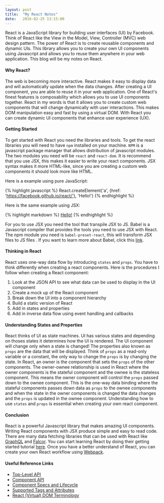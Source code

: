```yaml
---
layout: post
title:  "My React Notes"
date:   2016-02-25 13:15:00
---
```

React is a JavaScript library for building user interfaces (UI) by Facebook. Think of React like the View in the Model, View, Controller (MVC) web design pattern. The power of React is to create reusable components and dynamic UIs. This library allows you to create your own UI components using Javascript and allows you to reuse them anywhere in your web application. This blog will be my notes on React.

#### Why React?

The web is becoming more interactive. React makes it easy to display data and will automatically update when the data changes. After creating a UI component, you are able to reuse it in your web application. One of React's finest features is composability which allows you to use UI components together. React in my words is that it allows you to create custom web components that will change dynamically with user interactions. This makes DOM manipulation easy and fast by using a virtual DOM. With React you can create dynamic UI components that enhance user experience (UX).

#### Getting Started

To get started with React you need the libraries and tools. To get the react libraries you will need to have `npm` installed on your machine. `NPM` is a javascript package manager that allows distribution of javascript modules. The two modules you need will be `react` and `react-dom`. It is recommend that you use JSX, this makes it easier to write your react components. JSX syntax makes it more HTML-like, since you are creating a custom web components it should look more like HTML. 

Here is a example using pure JavaScript:

{% highlight javascript %}
  React.createElement('a', {href: 'https://facebook.github.io/react/'}, 'Hello!')
{% endhighlight %}

Here is the same example using JSX:

{% highlight markdown %}
  <a href="https://facebook.github.io/react/">Hello!</a>
{% endhighlight %}

For you to use JSX you need the tool that transpile JSX to JS. Babel is a Javascript compiler that provides the tools you need to use JSX with React. The npm module you need is `babel-preset-react`, this will transform JSX files to JS files . If you want to learn more about Babel, click this <a href="http://babeljs.io/" target="_blank">link</a>.

#### Thinking in React

React uses one-way data flow by introducing `states` and `props`. You have to think differently when creating a react components. Here is the procedures I follow when creating a React component:

1. Look at the JSON API to see what data can be used to display in the UI component
2. Create a mock up of the React component
3. Break down the UI into a component hierarchy
4. Build a static version of React
5. Add in states and properties
6. Add in inverse data flow using event handling and callbacks

#### Understanding States and Properties

React thinks of UI as state machines. UI has various states and depending on thoses states it determines how the UI is rendered. The UI component will change only when a state is changed! The properties also known as `props` are the data that will be displayed. Think of `props` as a read-only variable or a constant, the only way to change the `props` is by changing the state. In React, an owner is the component that sets the `props` of the other components. The owner-ownee relationship is used in React where the owner components is the stateful component and the ownee is the stateless component. This means the owner component will control the `props` passed down to the ownee component. This is the one-way data binding where the stateful components passes down data as `props` to the ownee components and when the state in the owner components is changed the data changes and the `props` is updated in the ownee component. Understanding how to use `states` and `props` is essential when creating your own react component.

#### Conclusion

React is a powerful Javascript library that makes amazing UI components. Writing React components with JSX produce simple and easy to read code. There are many data fetching libraries that can be used with React like <a href="http://graphql.org/" target="_blank">GraphQL</a> and <a href="http://netflix.github.io/falcor/">Falcor</a>. You can start learning React by doing their getting started tutorial <a href="https://facebook.github.io/react/docs/tutorial.html">here</a>. Once you have a better understand of React, you can create your own React workflow using <a href="https://webpack.github.io/">Webpack</a>.

#### Useful Reference Links

* <a href="https://facebook.github.io/react/docs/top-level-api.html" target="_blank">Top-Level API</a>
* <a href="https://facebook.github.io/react/docs/component-api.html" target="_blank">Component API</a>
* <a href="https://facebook.github.io/react/docs/component-specs.html" target="_blank">Component Specs and Lifecycle</a>
* <a href="https://facebook.github.io/react/docs/tags-and-attributes.html" target="_blank">Supported Tags and Attributes</a>
* <a href="https://facebook.github.io/react/docs/glossary.html" target="_blank">React (Virtual) DOM Terminology</a>